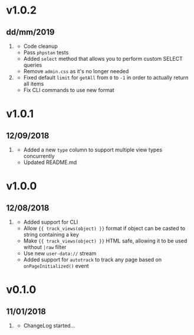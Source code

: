 # v1.0.2
## dd/mm/2019

1. [](#new)
    * Code cleanup
    * Pass `phpstan` tests
    * Added `select` method that allows you to perform custom SELECT queries
    * Remove `admin.css` as it's no longer needed
1. [](#bugfix)
    * Fixed default `limit` for `getAll` from `0` to `-1` in order to actually return all items
    * Fix CLI commands to use new format

# v1.0.1
## 12/09/2018

1. [](#new)
    * Added a new `type` column to support multiple view types concurrently
    * Updated README.md

# v1.0.0
## 12/08/2018

1. [](#new)
    * Added support for CLI
    * Allow `{{ track_views(object) }}` format if object can be casted to string containing a key
    * Make `{{ track_views(object) }}` HTML safe, allowing it to be used without `|raw` filter
    * Use new `user-data://` stream
    * Added support for `autotrack` to track any page based on `onPageInitialized()` event

# v0.1.0
## 11/01/2018

1. [](#new)
    * ChangeLog started...
